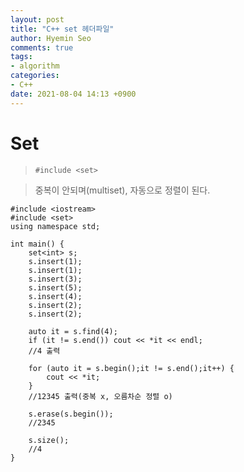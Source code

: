 ```yaml
---
layout: post
title: "C++ set 헤더파일"
author: Hyemin Seo
comments: true
tags:
- algorithm
categories:
- C++
date: 2021-08-04 14:13 +0900
---
```



# Set
> `#include <set>`

> 중복이 안되며(multiset), 자동으로 정렬이 된다.


```
#include <iostream>
#include <set>
using namespace std;

int main() {
	set<int> s;
	s.insert(1);
	s.insert(1);
	s.insert(3);
	s.insert(5);
	s.insert(4);
	s.insert(2);
	s.insert(2);

	auto it = s.find(4);
	if (it != s.end()) cout << *it << endl;
	//4 출력

	for (auto it = s.begin();it != s.end();it++) {
		cout << *it;
	}
	//12345 출력(중복 x, 오름차순 정렬 o)

	s.erase(s.begin());
	//2345

	s.size();
	//4
}

```

  
  


